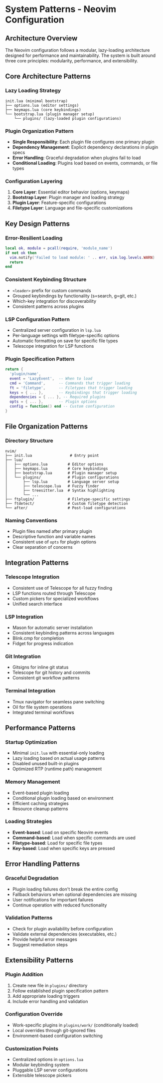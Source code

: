 # System Patterns - Neovim Configuration

## Architecture Overview

The Neovim configuration follows a modular, lazy-loading architecture designed for performance and maintainability. The system is built around three core principles: modularity, performance, and extensibility.

## Core Architecture Patterns

### Lazy Loading Strategy
```
init.lua (minimal bootstrap)
├── options.lua (editor settings)
├── keymaps.lua (core keybindings)
└── bootstrap.lua (plugin manager setup)
    └── plugins/ (lazy-loaded plugin configurations)
```

### Plugin Organization Pattern
- **Single Responsibility**: Each plugin file configures one primary plugin
- **Dependency Management**: Explicit dependency declarations in plugin specs
- **Error Handling**: Graceful degradation when plugins fail to load
- **Conditional Loading**: Plugins load based on events, commands, or file types

### Configuration Layering
1. **Core Layer**: Essential editor behavior (options, keymaps)
2. **Bootstrap Layer**: Plugin manager and loading strategy
3. **Plugin Layer**: Feature-specific configurations
4. **Filetype Layer**: Language and file-specific customizations

## Key Design Patterns

### Error-Resilient Loading
```lua
local ok, module = pcall(require, 'module_name')
if not ok then
  vim.notify('Failed to load module: ' .. err, vim.log.levels.WARN)
  return
end
```

### Consistent Keybinding Structure
- `<leader>` prefix for custom commands
- Grouped keybindings by functionality (s=search, g=git, etc.)
- Which-key integration for discoverability
- Consistent patterns across plugins

### LSP Configuration Pattern
- Centralized server configuration in `lsp.lua`
- Per-language settings with filetype-specific options
- Automatic formatting on save for specific file types
- Telescope integration for LSP functions

### Plugin Specification Pattern
```lua
return {
  'plugin/name',
  event = 'LazyEvent',  -- When to load
  cmd = 'Command',      -- Commands that trigger loading
  ft = 'filetype',      -- Filetypes that trigger loading
  keys = { ... },       -- Keybindings that trigger loading
  dependencies = { ... }, -- Required plugins
  opts = { ... },       -- Plugin options
  config = function() end -- Custom configuration
}
```

## File Organization Patterns

### Directory Structure
```
nvim/
├── init.lua                 # Entry point
├── lua/
│   ├── options.lua         # Editor options
│   ├── keymaps.lua         # Core keybindings
│   ├── bootstrap.lua       # Plugin manager setup
│   └── plugins/            # Plugin configurations
│       ├── lsp.lua         # Language server setup
│       ├── telescope.lua   # Fuzzy finder
│       ├── treesitter.lua  # Syntax highlighting
│       └── ...
├── ftplugin/               # Filetype-specific settings
├── ftdetect/               # Custom filetype detection
└── after/                  # Post-load configurations
```

### Naming Conventions
- Plugin files named after primary plugin
- Descriptive function and variable names
- Consistent use of `opts` for plugin options
- Clear separation of concerns

## Integration Patterns

### Telescope Integration
- Consistent use of Telescope for all fuzzy finding
- LSP functions routed through Telescope
- Custom pickers for specialized workflows
- Unified search interface

### LSP Integration
- Mason for automatic server installation
- Consistent keybinding patterns across languages
- Blink.cmp for completion
- Fidget for progress indication

### Git Integration
- Gitsigns for inline git status
- Telescope for git history and commits
- Consistent git workflow patterns

### Terminal Integration
- Tmux navigator for seamless pane switching
- Oil for file system operations
- Integrated terminal workflows

## Performance Patterns

### Startup Optimization
- Minimal `init.lua` with essential-only loading
- Lazy loading based on actual usage patterns
- Disabled unused built-in plugins
- Optimized RTP (runtime path) management

### Memory Management
- Event-based plugin loading
- Conditional plugin loading based on environment
- Efficient caching strategies
- Resource cleanup patterns

### Loading Strategies
- **Event-based**: Load on specific Neovim events
- **Command-based**: Load when specific commands are used
- **Filetype-based**: Load for specific file types
- **Key-based**: Load when specific keys are pressed

## Error Handling Patterns

### Graceful Degradation
- Plugin loading failures don't break the entire config
- Fallback behaviors when optional dependencies are missing
- User notifications for important failures
- Continue operation with reduced functionality

### Validation Patterns
- Check for plugin availability before configuration
- Validate external dependencies (executables, etc.)
- Provide helpful error messages
- Suggest remediation steps

## Extensibility Patterns

### Plugin Addition
1. Create new file in `plugins/` directory
2. Follow established plugin specification pattern
3. Add appropriate loading triggers
4. Include error handling and validation

### Configuration Override
- Work-specific plugins in `plugins/work/` (conditionally loaded)
- Local overrides through git-ignored files
- Environment-based configuration switching

### Customization Points
- Centralized options in `options.lua`
- Modular keybinding system
- Pluggable LSP server configurations
- Extensible telescope pickers
